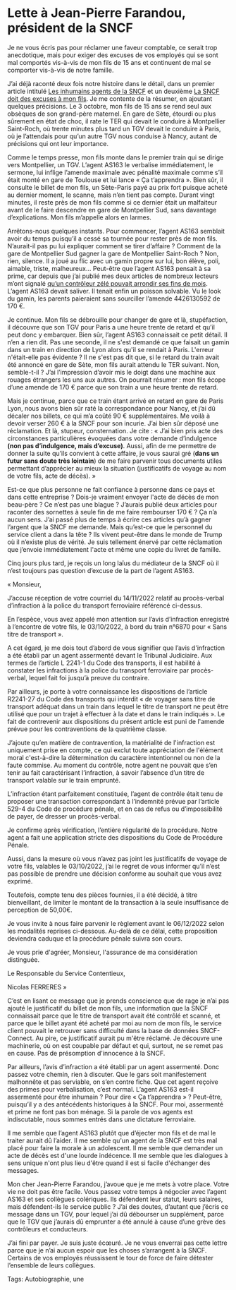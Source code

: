 # Lette à Jean-Pierre Farandou, président de la SNCF

Je ne vous écris pas pour réclamer une faveur comptable, ce serait trop anecdotique, mais pour exiger des excuses de vos employés qui se sont mal comportés vis-à-vis de mon fils de 15 ans et continuent de mal se comporter vis-à-vis de notre famille.<span id="more-64577"></span>

J’ai déjà raconté deux fois notre histoire dans le détail, dans un premier article intitulé [Les inhumains agents de la SNCF](https://tcrouzet.com/2022/10/03/les-inhumains-agents-de-la-sncf) et un deuxième [La SNCF doit des excuses à mon fils](https://tcrouzet.com/2022/10/17/la-sncf-doit-des-excuses-a-mon-fils). Je me contente de la résumer, en ajoutant quelques précisions. Le 3 octobre, mon fils de 15 ans se rend seul aux obsèques de son grand-père maternel. En gare de Sète, étourdi ou plus sûrement en état de choc, il rate le TER qui devait le conduire à Montpellier Saint-Roch, où trente minutes plus tard un TGV devait le conduire à Paris, où je l’attendais pour qu’un autre TGV nous conduise à Nancy, autant de précisions qui ont leur importance.

Comme le temps presse, mon fils monte dans le premier train qui se dirige vers Montpellier, un TGV. L’agent AS163 le verbalise immédiatement, le sermone, lui inflige l’amende maximale avec pénalité maximale comme s’il était monté en gare de Toulouse et lui lance « Ça t’apprendra ». Bien sûr, il consulte le billet de mon fils, un Sète-Paris payé au prix fort puisque acheté au dernier moment, le scanne, mais n’en tient pas compte. Durant vingt minutes, il reste près de mon fils comme si ce dernier était un malfaiteur avant de le faire descendre en gare de Montpellier Sud, sans davantage d’explications. Mon fils m’appelle alors en larmes.

Arrêtons-nous quelques instants. Pour commencer, l’agent AS163 semblait avoir du temps puisqu’il a cessé sa tournée pour rester près de mon fils. N’aurait-il pas pu lui expliquer comment se tirer d’affaire ? Comment de la gare de Montpellier Sud gagner la gare de Montpellier Saint-Roch ? Non, rien, silence. Il a joué au flic avec un gamin propre sur lui, bon élève, poli, aimable, triste, malheureux… Peut-être que l’agent AS163 pensait à sa prime, car depuis que j’ai publié mes deux articles de nombreux lecteurs m’ont signalé [qu’un contrôleur zélé pouvait arrondir ses fins de mois](https://www.lepoint.fr/economie/sncf-vous-reprendrez-bien-une-petite-prime-20-11-2019-2348710_28.php). L’agent AS163 devait saliver. Il tenait enfin un poisson solvable. Vu le look du gamin, les parents paieraient sans sourciller l’amende 4426130592 de 170 €.

Je continue. Mon fils se débrouille pour changer de gare et là, stupéfaction, il découvre que son TGV pour Paris a une heure trente de retard et qu’il peut donc y embarquer. Bien sûr, l’agent AS163 connaissait ce petit détail. Il n’en a rien dit. Pas une seconde, il ne s'est demandé ce que faisait un gamin dans un train en direction de Lyon alors qu'il se rendait à Paris. L'erreur n'était-elle pas évidente ? Il ne s'est pas dit que, si le retard du train avait été annoncé en gare de Sète, mon fils aurait attendu le TER suivant. Non, semble-t-il ? J’ai l’impression d’avoir mis le doigt dans une machine aux rouages étrangers les uns aux autres. On pourrait résumer : mon fils écope d’une amende de 170 € parce que son train a une heure trente de retard.

Mais je continue, parce que ce train étant arrivé en retard en gare de Paris Lyon, nous avons bien sûr raté la correspondance pour Nancy, et j’ai dû décaler nos billets, ce qui m’a coûté 90 € supplémentaires. Me voilà à devoir verser 260 € à la SNCF pour son incurie. J’ai bien sûr déposé une réclamation. Et là, stupeur, consternation. Je cite : « J’ai bien pris acte des circonstances particulières évoquées dans votre demande d’indulgence **(non pas d’indulgence, mais d’excuse)**. Aussi, afin de me permettre de donner la suite qu’ils convient à cette affaire, je vous saurai gré (**dans un futur sans doute très lointain**) de me faire parvenir tous documents utiles permettant d’apprécier au mieux la situation (justificatifs de voyage au nom de votre fils, acte de décès). »

Est-ce que plus personne ne fait confiance à personne dans ce pays et dans cette entreprise ? Dois-je vraiment envoyer l'acte de décès de mon beau-père ? Ce n’est pas une blague ? J’aurais publié deux articles pour raconter des sornettes à seule fin de me faire rembourser 170 € ? Ça n’a aucun sens. J’ai passé plus de temps à écrire ces articles qu’à gagner l’argent que la SNCF me demande. Mais qu’est-ce que le personnel du service client a dans la tête ? Ils vivent peut-être dans le monde de Trump où il n’existe plus de vérité. Je suis tellement énervé par cette réclamation que j’envoie immédiatement l'acte et même une copie du livret de famille.

Cinq jours plus tard, je reçois un long laïus du médiateur de la SNCF où il n’est toujours pas question d’excuse de la part de l’agent AS163.

« Monsieur,

J’accuse réception de votre courriel du 14/11/2022 relatif au procès-verbal d’infraction à la police du transport ferroviaire référencé ci-dessus.

En l’espèce, vous avez appelé mon attention sur l’avis d’infraction enregistré à l’encontre de votre fils, le 03/10/2022, à bord du train n°6870 pour « Sans titre de transport ».

A cet égard, je me dois tout d’abord de vous signifier que l’avis d'infraction a été établi par un agent assermenté devant le Tribunal Judiciaire. Aux termes de l’article L 2241-1 du Code des transports, il est habilité à constater les infractions à la police du transport ferroviaire par procès-verbal, lequel fait foi jusqu’à preuve du contraire.

Par ailleurs, je porte à votre connaissance les dispositions de l’article R2241-27 du Code des transports qui interdit « de voyager sans titre de transport adéquat dans un train dans lequel le titre de transport ne peut être utilisé que pour un trajet à effectuer à la date et dans le train indiqués ». Le fait de contrevenir aux dispositions du présent article est puni de l'amende prévue pour les contraventions de la quatrième classe.

J’ajoute qu’en matière de contravention, la matérialité de l'infraction est uniquement prise en compte, ce qui exclut toute appréciation de l'élément moral c'est-à-dire la détermination du caractère intentionnel ou non de la faute commise. Au moment du contrôle, notre agent ne pouvait que s’en tenir au fait caractérisant l’infraction, à savoir l’absence d’un titre de transport valable sur le train emprunté.

L’infraction étant parfaitement constituée, l’agent de contrôle était tenu de proposer une transaction correspondant à l’indemnité prévue par l’article 529-4 du Code de procédure pénale, et en cas de refus ou d’impossibilité de payer, de dresser un procès-verbal.

Je confirme après vérification, l’entière régularité de la procédure. Notre agent a fait une application stricte des dispositions du Code de Procédure Pénale.

Aussi, dans la mesure où vous n’avez pas joint les justificatifs de voyage de votre fils, valables le 03/10/2022, j’ai le regret de vous informer qu’il n’est pas possible de prendre une décision conforme au souhait que vous avez exprimé.

Toutefois, compte tenu des pièces fournies, il a été décidé, à titre bienveillant, de limiter le montant de la transaction à la seule insuffisance de perception de 50,00€.

Je vous invite à nous faire parvenir le règlement avant le 06/12/2022 selon les modalités reprises ci-dessous. Au-delà de ce délai, cette proposition deviendra caduque et la procédure pénale suivra son cours.

Je vous prie d'agréer, Monsieur, l'assurance de ma considération distinguée.

Le Responsable du Service Contentieux,

Nicolas FERRERES »

C’est en lisant ce message que je prends conscience que de rage je n’ai pas ajouté le justificatif du billet de mon fils, une information que la SNCF connaissait parce que le titre de transport avait été contrôlé et scanné, et parce que le billet ayant été acheté par moi au nom de mon fils, le service client pouvait le retrouver sans difficulté dans la base de données SNCF-Connect. Au pire, ce justificatif aurait pu m'être réclamé. Je découvre une machinerie, où on est coupable par défaut et qui, surtout, ne se remet pas en cause. Pas de présomption d'innocence à la SNCF.

Par ailleurs, l’avis d’infraction a été établi par un agent assermenté. Donc passez votre chemin, rien à discuter. Que le gars soit manifestement malhonnête et pas serviable, on s’en contre fiche. Que cet agent reçoive des primes pour verbalisation, c’est normal. L’agent AS163 est-il assermenté pour être inhumain ? Pour dire « Ça t’apprendra » ? Peut-être, puisqu’il y a des antécédents historiques à la SNCF. Pour moi, assermenté et prime ne font pas bon ménage. Si la parole de vos agents est indiscutable, nous sommes entrés dans une dictature ferroviaire.

Il me semble que l’agent AS163 plutôt que d’éjecter mon fils et de mal le traiter aurait dû l’aider. Il me semble qu'un agent de la SNCF est très mal placé pour faire la morale à un adolescent. Il me semble que demander un acte de décès est d'une lourde indécence. Il me semble que les dialogues à sens unique n'ont plus lieu d'être quand il est si facile d'échanger des messages.

Mon cher Jean-Pierre Farandou, j’avoue que je me mets à votre place. Votre vie ne doit pas être facile. Vous passez votre temps à négocier avec l’agent AS163 et ses collègues colériques. Ils défendent leur statut, leurs salaires, mais défendent-ils le service public ? J’ai des doutes, d’autant que j’écris ce message dans un TGV, pour lequel j’ai dû débourser un supplément, parce que le TGV que j’aurais dû emprunter a été annulé à cause d’une grève des contrôleurs et conducteurs.

J’ai fini par payer. Je suis juste écœuré. Je ne vous enverrai pas cette lettre parce que je n’ai aucun espoir que les choses s’arrangent à la SNCF. Certains de vos employés réussissent le tour de force de faire détester l’ensemble de leurs collègues.

Tags: Autobiographie, une